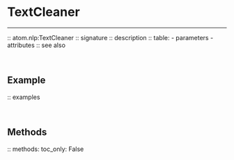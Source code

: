 # TextCleaner
-------------

:: atom.nlp:TextCleaner
    :: signature
    :: description
    :: table:
        - parameters
        - attributes
    :: see also

<br>

## Example

:: examples

<br>

## Methods

:: methods:
    toc_only: False 
